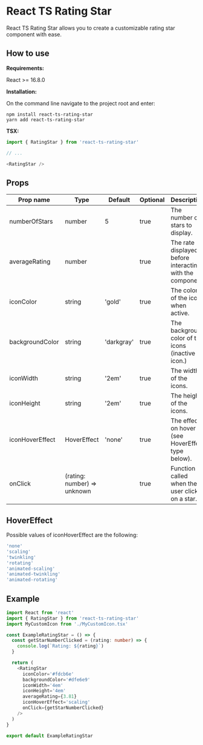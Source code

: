 # React TS Rating Star

React TS Rating Star allows you to create a customizable rating star component with ease.

## How to use

**Requirements:**

React >= 16.8.0

**Installation:**

On the command line navigate to the project root and enter:

`npm install react-ts-rating-star`\
`yarn add react-ts-rating-star`

**TSX:**

```typescript
import { RatingStar } from 'react-ts-rating-star'

// ...

<RatingStar />
```

## Props

| Prop name       | Type                        | Default    | Optional | Description                                               |
| --------------- | --------------------------- | ---------- | -------- | --------------------------------------------------------- |
| numberOfStars   | number                      | 5          | true     | The number of stars to display.                           |
| averageRating   | number                      |            | true     | The rate displayed before interacting with the component. |
| iconColor       | string                      | 'gold'     | true     | The color of the icons when active.                       |
| backgroundColor | string                      | 'darkgray' | true     | The background color of the icons (inactive icon.)        |
| iconWidth       | string                      | '2em'      | true     | The width of the icons.                                   |
| iconHeight      | string                      | '2em'      | true     | The height of the icons.                                  |
| iconHoverEffect | HoverEffect                 | 'none'     | true     | The effect on hover (see HoverEffect type below).         |
| onClick         | (rating: number) => unknown |            | true     | Function called when the user clicks on a star.           |

## HoverEffect

Possible values of iconHoverEffect are the following:

```bash
'none'
'scaling'
'twinkling'
'rotating'
'animated-scaling'
'animated-twinkling'
'animated-rotating'
```

## Example

```typescript
import React from 'react'
import { RatingStar } from 'react-ts-rating-star'
import MyCustomIcon from './MyCustomIcon.tsx'

const ExampleRatingStar = () => {
  const getStarNumberClicked = (rating: number) => {
    console.log(`Rating: ${rating}`)
  }

  return (
    <RatingStar
      iconColor='#fdcb6e'
      backgroundColor='#dfe6e9'
      iconWidth='4em'
      iconHeight='4em'
      averageRating={3.81}
      iconHoverEffect='scaling'
      onClick={getStarNumberClicked}
    />
  )
}

export default ExampleRatingStar
```
